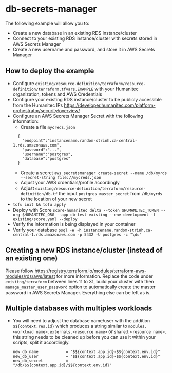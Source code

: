 # db-secrets-manager

The following example will allow you to:

- Create a new database in an existing RDS instance/cluster
- Connect to your existing RDS instance/cluster with secrets stored in AWS Secrets Manager
- Create a new username and password, and store it in AWS Secrets Manager

## How to deploy the example
- Configure `existing/resource-definition/terraform/resource-definition/terraform.tfvars.EXAMPLE` with your Humanitec organization, tokens and AWS Credentials
- Configure your existing RDS instance/cluster to be publicly accessible from the Humanitec IPs https://developer.humanitec.com/platform-orchestrator/security/overview/
- Configure an AWS Secrets Manager Secret with the following information:
    - Create a file `mycreds.json`
    ```
      {
        "endpoint":"instancename.random-strinh.ca-central-1.rds.amazonaws.com",
        "password":"...",
        "username":"postgres",
        "database":"postgres"
      }
    ```
    - Create a secret `aws secretsmanager create-secret --name /db/myrds --secret-string file://mycreds.json`
    - Adjust your AWS crdentials/profile accordingly
    - Adjust `existing/resource-definition/terraform/resource-definition/db.tf` the input `postgres_master_secret` from `/db/myrds` to the location of your new secret
- `tofu init && tofu apply`
- Deploy with Score `score-humanitec delta --token $HUMANITEC_TOKEN --org $HUMANITEC_ORG --app db-test-existing --env development -f existing/score.yaml --deploy`
- Verify the information is being displayed in your container
- Verify your database `psql -W -h instancename.random-strinh.ca-central-1.rds.amazonaws.com -p 5432 -U postgres -c "\du"`

## Creating a new RDS instance/cluster (instead of an existing one)
Please follow https://registry.terraform.io/modules/terraform-aws-modules/rds/aws/latest for more information. Replace the code under `exisitng/terraform` between lines 11 to 31, build your cluster with then `manage_master_user_password` option to automatically create the master password in AWS Secrets Manager. Everything else can be left as is.

## Multiple databases with multiples workloads
- You will need to adjust the database name/user with the addition `$${context.res.id}` which produces a string similar to `modules.<workload name>.externals.<resource name>` or `shared.<resource name>`, this string needs to be cleaned up before you can use it within your scripts, split it accordingly.
    ```
    new_db_name            = "$${context.app.id}-$${context.env.id}"
    new_db_user            = "$${context.app.id}-$${context.env.id}"
    new_db_secret          = "/db/$${context.app.id}/$${context.env.id}"
    ```